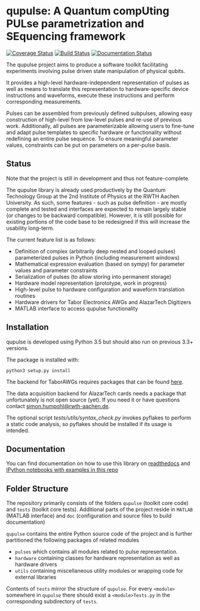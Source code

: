 # qupulse: A Quantum compUting PULse parametrization and SEquencing framework
[![Coverage Status](https://coveralls.io/repos/qutech/qupulse/badge.svg?branch=master&service=github)](https://coveralls.io/github/qutech/qupulse?branch=master)
[![Build Status](https://travis-ci.org/qutech/qupulse.svg?branch=master)](https://travis-ci.org/qutech/qupulse)
[![Documentation Status](https://readthedocs.org/projects/qupulse/badge/?version=latest)](http://qupulse.readthedocs.org/en/latest/?badge=latest)

The qupulse project aims to produce a software toolkit facilitating experiments involving pulse driven state manipulation of physical qubits.

It provides a high-level hardware-independent representation of pulses as well as means to translate this representation to hardware-specific device instructions and waveforms, execute these instructions and perform corresponding measurements.

Pulses can be assembled from previously defined subpulses, allowing easy construction of high-level from low-level pulses and re-use of previous work.
Additionally, all pulses are parameterizable allowing users to fine-tune and adapt pulse templates to specific hardware or functionality without redefining an entire pulse sequence. To ensure meaningful parameter values, constraints can be put on parameters on a per-pulse basis.  

## Status
Note that the project is still in development and thus not feature-complete.

The qupulse library is already used productively by the Quantum Technology Group at the 2nd Institute of Physics at the RWTH Aachen University. As such, some features - such as pulse definition - are mostly complete and tested and interfaces are expected to remain largely stable (or changes to be backward compatible).
However, it is still possible for existing portions of the code base to be redesigned if this will increase the usability long-term.
 
The current feature list is as follows:

- Definition of complex (arbitrarily deep nested and looped pulses) parameterized pulses in Python (including measurement windows)
- Mathematical expression evaluation (based on sympy) for parameter values and parameter constraints
- Serialization of pulses (to allow storing into permanent storage)
- Hardware model representation (prototype, work in progress)
- High-level pulse to hardware configuration and waveform translation routines 
- Hardware drivers for Tabor Electronics AWGs and AlazarTech Digitizers
- MATLAB interface to access qupulse functionality

## Installation
qupulse is developed using Python 3.5 but should also run on previous 3.3+ versions.

The package is installed with:
```
python3 setup.py install
```

The backend for TaborAWGs requires packages that can be found [here](https://git.rwth-aachen.de/qutech/python-TaborDriver).

The data acquisition backend for AlazarTech cards needs a package that unfortunately is not open source (yet). If you need it or have questions contact <simon.humpohl@rwth-aachen.de>.

The optional script *tests/utils/syntax_check.py* invokes pyflakes to perform a static code analysis, so pyflakes should be installed if its usage is intended.

## Documentation
You can find documentation on how to use this library on [readthedocs](http://qc-toolkit.readthedocs.io/en/latest/) and [IPython notebooks with examples in this repo](doc/source/examples)

## Folder Structure
The repository primarily consists of the folders `qupulse` (toolkit core code) and `tests` (toolkit core tests). Additional parts of the project reside in `MATLAB` (MATLAB interface) and `doc` (configuration and source files to build documentation)  

`qupulse` contains the entire Python source code of the project and is further partitioned the following packages of related modules 

- `pulses` which contains all modules related to pulse representation.
- `hardware` containing classes for hardware representation as well as hardware drivers
- `utils` containing miscellaneous utility modules or wrapping code for external libraries


Contents of `tests` mirror the structure of `qupulse`. For every `<module>` somewhere in `qupulse` there should exist a `<module>Tests.py` in the corresponding subdirectory of `tests`.

